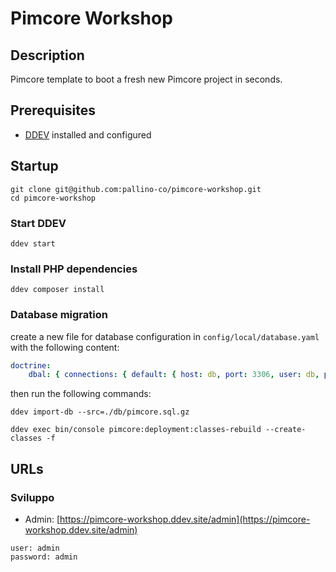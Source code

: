 # Pimcore Workshop 

## Description

Pimcore template to boot a fresh new Pimcore project in seconds.

## Prerequisites
* [DDEV](https://ddev.readthedocs.io/en/stable/) installed and configured

## Startup

```shell
git clone git@github.com:pallino-co/pimcore-workshop.git
cd pimcore-workshop
```

### Start DDEV

```shell
ddev start
```

### Install PHP dependencies

```shell
ddev composer install
```

### Database migration

create a new file for database configuration in `config/local/database.yaml` with the following content:

```yaml
doctrine:
    dbal: { connections: { default: { host: db, port: 3306, user: db, password: db, dbname: db, mapping_types: { enum: string, bit: boolean }, server_version: 10.11.14-MariaDB-ubu2204-log } } }
```

then run the following commands:

```shell
ddev import-db --src=./db/pimcore.sql.gz
```

```shell
ddev exec bin/console pimcore:deployment:classes-rebuild --create-classes -f
```

## URLs

### Sviluppo

* Admin: [https://pimcore-workshop.ddev.site/admin](https://pimcore-workshop.ddev.site/admin)

```
user: admin
password: admin
```
